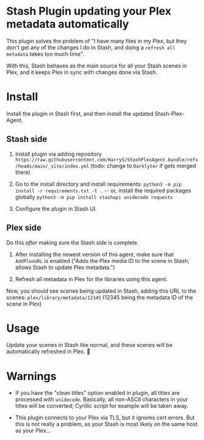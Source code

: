 # Stash Plugin updating your Plex metadata automatically

This plugin solves the problem of "I have many files in my Plex, but they don't get any of the changes I do in Stash, and doing a `refresh all metadata` takes too much time".

With this, Stash behaves as the main source for all your Stash scenes in Plex, and it keeps Plex in sync with changes done via Stash.

# Install

Install the plugin in Stash first, and then install the updated Stash-Plex-Agent.

## Stash side

1. Install plugin via adding repository `https://raw.githubusercontent.com/HarryS/StashPlexAgent.bundle/refs/heads/main/_site/index.yml` (todo: change to `Darklyter` if gets merged there)

2. Go to the install directory and install requirements: `python3 -m pip install -r requirements.txt -t .` -- or, install the required packages globally `python3 -m pip install stashapi unidecode requests`

3. Configure the plugin in Stash UI.

## Plex side

Do this *after* making sure the Stash side is complete.

1. After installing the newest version of this agent, make sure that `AddPlexURL` is enabled ("Adds the Plex media ID to the scene in Stash; allows Stash to update Plex metadata.")

2. Refresh all metadata in Plex for the libraries using this agent.

Now, you should see scenes being updated in Stash, adding this URL to the scenes: `plex/library/metadata/12345` (12345 being the metadata ID of the scene in Plex)

# Usage

Update your scenes in Stash like normal, and these scenes will be automatically refreshed in Plex. 🎉

# Warnings
- If you have the "clean titles" option enabled in plugin, all titles are processed with `unidecode`.  Basically, all non-ASCII characters in your titles will be converted; Cyrillic script for example will be taken away.

- This plugin connects to your Plex via TLS, but it ignores cert errors.  But this is not really a problem, as your Stash is most likely on the same host as your Plex...
